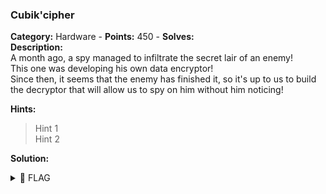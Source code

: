 ### Cubik'cipher   
**Category:** Hardware - **Points:** 450 - **Solves:**    
**Description:**   
A month ago, a spy managed to infiltrate the secret lair of an enemy!  
This one was developing his own data encryptor!  
Since then, it seems that the enemy has finished it, so it's up to us to build the decryptor that will allow us to spy on him without him noticing!  

**Hints:**  
> Hint 1  
> Hint 2  

**Solution:**  
   

<details><summary>🚩 FLAG</summary>  

```  
  HACKDAY{}
```  
</details>